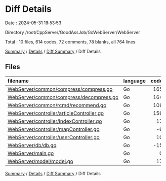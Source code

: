 # Diff Details

Date : 2024-05-31 18:53:53

Directory /root/CppServer/GoodAssJob/GoWebServer/WebServer

Total : 10 files,  614 codes, 72 comments, 78 blanks, all 764 lines

[Summary](results.md) / [Details](details.md) / [Diff Summary](diff.md) / Diff Details

## Files
| filename | language | code | comment | blank | total |
| :--- | :--- | ---: | ---: | ---: | ---: |
| [WebServer/common/compress/compress.go](/WebServer/common/compress/compress.go) | Go | 165 | 5 | 12 | 182 |
| [WebServer/common/compress/decompress.go](/WebServer/common/compress/decompress.go) | Go | 164 | 15 | 22 | 201 |
| [WebServer/common/rcmd/recommend.go](/WebServer/common/rcmd/recommend.go) | Go | 106 | 3 | 14 | 123 |
| [WebServer/controller/articleController.go](/WebServer/controller/articleController.go) | Go | 156 | 6 | 23 | 185 |
| [WebServer/controller/indexController.go](/WebServer/controller/indexController.go) | Go | 17 | 0 | 3 | 20 |
| [WebServer/controller/mapController.go](/WebServer/controller/mapController.go) | Go | -6 | 0 | -2 | -8 |
| [WebServer/controller/userController.go](/WebServer/controller/userController.go) | Go | 10 | 0 | 3 | 13 |
| [WebServer/db/db.go](/WebServer/db/db.go) | Go | -15 | 42 | 2 | 29 |
| [WebServer/main.go](/WebServer/main.go) | Go | 0 | 0 | -1 | -1 |
| [WebServer/model/model.go](/WebServer/model/model.go) | Go | 17 | 1 | 2 | 20 |

[Summary](results.md) / [Details](details.md) / [Diff Summary](diff.md) / Diff Details